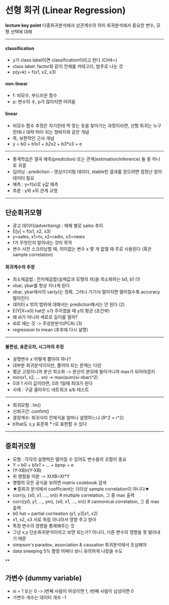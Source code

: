 # 선형 회귀 (Linear Regression)

**lecture key point**
다중회귀분석에서 상관계수의 의미
회귀분석에서 중요한 변수, 모형 선택에 대해
***

#### classification
- y가 class label이면 classification이라고 한다 (CH4~)
- class label: factor와 같이 전체를 카테고리, 범주로 나눈 것
- p(y=k) = f(x1, x2, x3)

#### non-linear
- f: 비모수, 부드러운 함수
- p: 변수의 수, p가 많아지면 어려움

#### linear
- 비모수 함수 추정은 자기한테 딱 맞는 옷을 찾아가는 과정이라면, 선형 회귀는 누구한테나 대략 fit이 되는 청바지와 같은 개념
- 즉, 보편적인 근사 개념
- y = b0 + b1*x1 + b2*x2 + b3*x3 + e

***

- 통계학습은 결국 예측(prediction) 또는 관계(estimation/inference) 둘 중 하나로 귀결
- 딥러닝 : prediction - 영상/디지털 데이터, stable한 결과를 얻으려면 엄청난 양의 데이터 필요
- 예측 : y=f(x)로 y값 예측
- 추론 : y와 x의 관계 규명

***

## 단순회귀모형
- 광고 데이터(advertising) : 매체 별로 sales 추이
- E[y] = f(x1, x2, x3)
- y=sales, x1=tv, x2=radio, x3=news
- f가 무엇인지 알아내는 것이 목적
- 변수 사전 스크리닝할 때, 의미없는 변수 x 몇 개 없앨 때 주로 사용된다 (혹은 sample correlation)

#### 회귀계수의 추정
- 최소제곱법 : 잔차제곱합(실제값과 모형의 차)을 최소화하는 b0, b1
(1)
- xbar, ybar를 항상 지나게 된다
- xbar, ybar에서의 var(y)는 정확, 그러나 거기서 멀어지면 멀어질수록 accuracy 떨어진다
- 데이터 x 밖의 범위에 대해서는 prediction해서는 안 된다
(2)
- E(Y|X=x0) hat은 x가 주어졌을 때 y의 평균 (조건부)
- 왜 di가 아니라 세로로 길이를 잴까?
- di로 재는 것 -> 주성분분석(PCA)
(3)
- regression to mean (추후에 다시 설명)

***

#### 불편성, 표준오차, 시그마의 추정
- 설명변수 x 어떻게 뽑아야 하나?
- 대부분 회귀분석이지만, 풀어야 되는 문제는 다양
- 평균 고정이니까 분산 최소화 -> 분산이 분모에 들어가니까 max가 되어야겠지
- min(x1, x2, ... xn) -> max(sum(xi-xbar)^2)
- 0과 1 사이 값이라면, 0과 1일때 최대가 된다
- 사례 : 구글 클라우드 네트워크 a/b 테스트

***

- 회귀모형 : lm()
- 신뢰구간: confint()
- 결정계수: 회귀식이 전체식을 얼마나 설명하느냐  (R^2 = r^2)
- b1hat도 x,y 표준화 * r로 표현할 수 있다

***

## 중회귀모형
- 모형 : 각각의 설명력은 떨어질 수 있어도 변수들의 조합이 중요
- Y = b0 + b1*x1 + ... + bp*xp + e
- (Y-XB)t(Y-XB)
- 위 행렬을 미분 -> Xt*X*B=Xt*Y
- 행렬의 모든 공식을 보려면 matrix cookbook 검색
- ★중회귀 분석에서 coefficient는 더이상 sample correlation이 아니다★
- corr(y, (x0, x1, ..., xn)) # multiple correlation, 그 중 max 출력
- corr((y0, y1, ..., ym), (x0, x1, ..., xn)) # cannonical correlation, 그 중 max 출력
- b0 hat = partial corrleation (y1, y3|x1, x2)
- x1, x2, x3 서로 독립 아니라서 영향 주고 받아
- 특정 변수의 영향을 통제해주는 것
- 그냥 x,y 단순회귀분석이라고 보면 되는가? 아니다, 다른 변수의 영향을 못 발라내기 때문
- simpson's paradox, association & causation 회귀분석에서 조심해야
- data sneeping 5% 함정 어쩌다 보니 유의하게 나왔을 수도

**

## 가변수 (dummy variable)
- xi = 1 또는 0 -> i번째 사람이 여성이면 1,  i번째 사람이 남성이면 0
- 가변수 개수는 데이터 개수 -1
